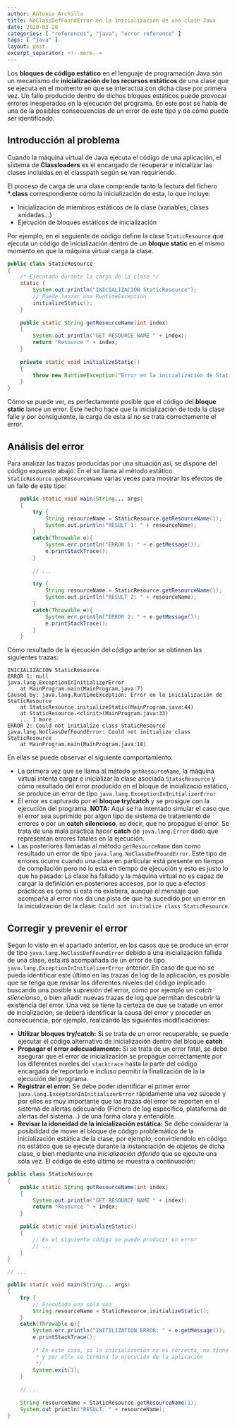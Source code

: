 ```yaml
---
author: Antonio Archilla
title: NoClassDefFoundError en la inicialización de una clase Java
date: 2020-03-20
categories: [ "references", "java", "error reference" ]
tags: [ "java" ]
layout: post
excerpt_separator: <!--more-->
---
```


Los **bloques de código estático** en el lenguaje de programación Java són un mecanismo de **inicialización de los recursos estáticos** de una clase
que se ejecuta en el momento en que se interactua con dicha clase por primera vez. Un fallo producido dentro de dichos bloques estáticos puede provocar
errores inesperados en la ejecución del programa. En este post se habla de una de la posibles consecuencias de un error de este tipo y de cómo puede
ser identificado.   

## Introducción al problema

Cuando la máquina virtual de Java ejecuta el código de una aplicación, el sistema de **Classloaders** es el encargado de recuperar e inicializar 
las clases incluidas en el classpath según se van requiriendo. 

El proceso de carga de una clase comprende tanto la lectura del fichero **\*.class** correspondiente cómo la inicialización de esta, lo que incluye:

* Inicialización de miembros estáticos de la clase (variables, clases anidadas...)
* Ejecución de bloques estáticos de inicialización

Por ejemplo, en el seguiente de código define la clase `StaticResource` que ejecuta un código de inicialización dentro de un **bloque static**
en el mismo momento en que la máquina virtual carga la clase.

```java
public class StaticResource
{
    /* Ejecutado durante la carga de la clase */
    static {
        System.out.println("INICIALIZACIÓN StaticResource");
        // Puede lanzar una RuntimeException
        initializeStatic();
    }
    
    public static String getResourceName(int index)
    {
        System.out.println("GET RESOURCE NAME " + index);
        return "Resource " + index;
    }
    
    private static void initializeStatic()
    {
        throw new RuntimeException("Error en la inicialización de StaticResource");
    }
}
```

Cómo se puede ver, es perfectamente posible que el código del **bloque static** lance un error. Este hecho hace que la inicialización de toda la clase
falle y por consiguiente, la carga de esta si no se trata correctamente el error.

## Análisis del error

Para analizar las trazas producidas por una situación así, se dispone del código expuesto abajo. En el se llama al método estático 
`StaticResource.getResourceName` varias veces para mostrar los efectos de un fallo de este tipo:

```java
    public static void main(String... args)
    {
        try {
            String resourceName = StaticResource.getResourceName(1);
            System.out.println("RESULT 1: " + resourceName);                
        }
        catch(Throwable e){
            System.err.println("ERROR 1: " + e.getMessage());
            e.printStackTrace();
        }       
        
        // ...
        
        try {
            String resourceName = StaticResource.getResourceName(1);
            System.out.println("RESULT 2: " + resourceName);                
        }
        catch(Throwable e){
            System.err.println("ERROR 2: " + e.getMessage());
            e.printStackTrace();
        }
    }
```

Cómo resultado de la ejecución del código anterior se obtienen las siguientes trazas:

```
INICIALIZACIÓN StaticResource
ERROR 1: null
java.lang.ExceptionInInitializerError
    at MainProgram.main(MainProgram.java:7)
Caused by: java.lang.RuntimeException: Error en la inicialización de StaticResource
    at StaticResource.initializeStatic(MainProgram.java:44)
    at StaticResource.<clinit>(MainProgram.java:33)
    ... 1 more
ERROR 2: Could not initialize class StaticResource
java.lang.NoClassDefFoundError: Could not initialize class StaticResource
    at MainProgram.main(MainProgram.java:18)
```

En ellas se puede observar el siguiente comportamiento:

* La primera vez que se llama al método `getResourceName`, la máquina virtual intenta cargar e inicializar la clase asociada `StaticResource`
y cómo resultado del error producido en el bloque de incializació estático, se produce un error de tipo `java.lang.ExceptionInInitializerError`
* El error es capturado por el **bloque try/catch** y se prosigue con la ejecución del programa. **NOTA:** Aquí se ha intentado simular el caso que el error
sea suprimido por algun tipo de sistema de tratamiento de errores o por un **catch silencioso**, es decir, que no propague el error. Se trata de una
mala práctica hacer **catch** de `java.lang.Error` dado que representan errores fatales en la ejecución.
* Las posteriores llamadas al método `getResourceName` dan como resultado un error de tipo `java.lang.NoClassDefFoundError`. Este tipo de errores ocurre
cuando una clase en particular está presente en tiempo de compilación pero no lo está en tiempo de ejecución y esto es justo lo que ha pasado: 
La clase ha fallado y la máquina virtual no es capaz de cargar la definición en posteriores accesos, por lo que a efectos prácticos es como si esta 
no existiera, aunque el mensaje que acompaña al error nos da una pista de que ha sucedido por un error en la inicialización de la clase:
`Could not initialize class StaticResource`.

## Corregir y prevenir el error

Segun lo visto en el apartado anterior, en los casos que se produce un error de tipo `java.lang.NoClassDefFoundError` debido a una inicialización fallida de una
clase, esta irá acompañada de un error de tipo `java.lang.ExceptionInInitializerError` anterior. En caso de que no se pueda identificar este último en las trazas de log
de la aplicación, es posible que se tenga que revisar los diferentes niveles del código implicado buscando una posible supresión del error, cómo por ejemplo un *catch silencionso*,
o bien añadir nuevas trazas de log que permitan descubrir la existencia del error. Una vez se tiene la certeza de que se tratade un error de incialización, se deberá identificar 
la causa del error y proceder en consecuencia, por ejemplo, realizando las siguientes modificaciones: 

* **Utilizar bloques try/catch:** Si se trata de un error recuperable, se puede ejecutar el código alternativo de inicialización dentro del bloque **catch**
* **Propagar el error adecuadamente:** Si se trata de un error fatal, se debe asegurar que el error de inicialización se propague correctamente por los diferentes 
niveles del `stacktrace` hasta la parte del código encargada de reportarlo e incluso permitir la finalización de la la ejecución del programa. 
* **Registrar el error:** Se debe poder identificar el primer error `java.lang.ExceptionInInitializerError` rápidamente una vez sucede y por ellos es muy
importante que las trazas del error se reporten en el sistema de alertas adecuando (Fichero de log especifico, plataforma de alertas del sistema...) de una forma clara
y entendible.
* **Revisar la idoneidad de la inicialización estática:** Se debe considerar la posibilidad de mover el bloque de código problemático de la inicialización estática de la clase,
por ejemplo, convirtiendolo en código no estático que se ejecute durante la instanciación de objetos de dicha clase, o bien mediante una *inicialización diferida* que se ejecute
una sóla vez. El código de esto último se muestra a continuación:

```java
public class StaticResource
{
    public static String getResourceName(int index)
    {
        System.out.println("GET RESOURCE NAME " + index);
        return "Resource " + index;
    }
    
    public static void initializeStatic()
    {
        // En el siguiente código se puede producir un error
        // ...
    }
}

// ...

public static void main(String... args)
{
    try {
        // Ejecutado una sóla vez
        String resourceName = StaticResource.initializeStatic();        
    }
    catch(Throwable e){
        System.err.println("INITILIZATION ERROR: " + e.getMessage());
        e.printStackTrace();
        
        /* En este caso, si la inicialización no es correcta, no tiene sentido seguir
         * y por ello se termina la ejecución de la aplicación 
         */
        System.exit(1);
    }       
    
    // ...
        
    String resourceName = StaticResource.getResourceName(1);
    System.out.println("RESULT: " + resourceName);                  
}
```
